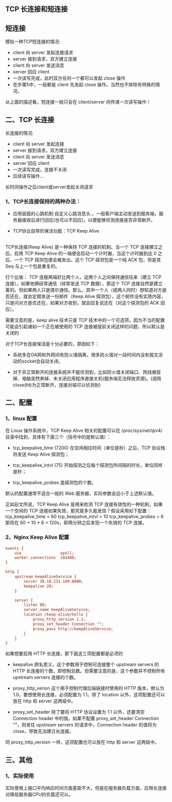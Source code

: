 ## TCP 长连接和短连接
## 短连接
模拟一种TCP短连接的情况:

* client 向 server 发起连接请求
* server 接到请求，双方建立连接
* client 向 server 发送消息
* server 回应 client
* 一次读写完成，此时双方任何一个都可以发起 close 操作
* 在步骤5中，一般都是 client 先发起 close 操作。当然也不排除有特殊的情况。

从上面的描述看，短连接一般只会在 client/server 间传递一次读写操作！
## 二、TCP 长连接
长连接的情况:
* client 向 server 发起连接
* server 接到请求，双方建立连接
* client 向 server 发送消息
* server 回应 client
* 一次读写完成，连接不关闭
* 后续读写操作...

长时间操作之后client或server发起关闭请求

### 1、TCP长连接保持的两种办法：
* 应用层面的心跳机制
    自定义心跳消息头.，一般客户端主动发送到服务端，服务器接收后进行回应(也可以不回应)，以便能够侦测连接是否异常断开。

* TCP协议自带的保活功能：TCP Keep Alive

## 
TCP长连接(Keep Alive) 是一种保持 TCP 连接的机制。当一个 TCP 连接建立之后，启用 TCP Keep Alive 的一端便会启动一个计时器，当这个计时器到达 0 之后，一个 TCP 探测包便会被发出。这个 TCP 探测包是一个纯 ACK 包，但是其 Seq 与上一个包是重复的。

打个比喻：
TCP 连接两端好比两个人，这两个人之间保持通信往来（建立 TCP 连接）。如果他俩经常通信（经常发送 TCP 数据），那这个 TCP 连接自然是建立着的。但如果两人只是偶尔通信。那么，其中一个人（或两人同时）想知道对方是否还在，就会定期发送一份邮件（Keep Alive 探测包），这个邮件没有实质内容，只是问对方是否还在，如果对方收到，就会回复说还在（对这个探测包的 ACK 回应）。

需要注意的是，keep alive 技术只是 TCP 技术中的一个可选项。因为不当的配置可能会引起诸如一个正在被使用的 TCP 连接被提前关闭这样的问题，所以默认是关闭的

对于TCP长连接保活是十分必要的，原因如下：
* 系统多在OA网和外网间有防火墙隔离，很多防火墙对一段时间内没有报文活动的socket会自动关闭。

* 对于非正常断开的连接系统并不能侦测到，比如防火墙关闭端口、网线被拔掉、电脑突然奔掉、未关闭应用程序直接关机(服务端无法释放资源)。(调用close(fd)为正常断开，连接对端可以侦测到)

 
## 二、配置
### 1、linux 配置
在 Linux 操作系统中，TCP Keep Alive 相关的配置可以在 /proc/sys/net/ipv4/ 目录中找到，具体有下面三个（括号中的是默认值）：

* tcp_keepalive_time (7200)
在空闲相应时间（单位是秒）之后，TCP 协议栈将发送 Keep Alive 探测包；

* tcp_keepalive_intvl (75)
开始探测之后每个探测包所间隔的时长，单位同样是秒；

* tcp_keepalive_probes 
是探测包的个数。

默认的配置通常不适合一般的 Web 服务器，实际参数会远小于上述默认值。

正如前文所说，TCP Keep Alive 是用来检测 TCP 连接有效性的一种机制，如果一个空闲的 TCP 连接如果失效，那究竟多久能发现？假设采用如下配置：
tcp_keepalive_time = 60
tcp_keepalive_intvl = 10
tcp_keepalive_probes = 6
那将在 60 + 10 * 6 = 120s，即两分钟之后发现一个失效的 TCP 连接。

### 2、Nginx Keep Alive 配置
```ini
events {
    use                 epoll;
    worker_connections  102400;
}

http {
    upstream keepAliveService {
        server 10.10.131.149:8080;
        keepalive 20;
    }

    server {
        listen 80;
        server_name keepAliveService;
        location /keep-alive/hello {
            proxy_http_version 1.1;
            proxy_set_header Connection "";
            proxy_pass http://keepAliveService;
        }
    }
}
```
如果想要启用 HTTP 长连接，那下面这三项配置都是必须的

* keepalive
顾名思义，这个参数用于控制可连接整个 upstream servers 的 HTTP 长连接的个数，即控制总数。但需要注意的是，这个参数并不控制所有 upstream servers 连接的个数。

* proxy_http_verion
这个用于控制代理后端链接时使用的 HTTP 版本，默认为 1.0。要想使用长连接，必须配置为 1.1。除了 location 以外，这项配置还可以放在 http 和 server 这两级中。

* proxy_set_header
除了要将 HTTP 协议设置为 1.1 以外，还要清空 Connection header 中的值。如果不配置 proxy_set_header Connection ""，则发往 upstream servers 的请求中，Connection header 的值将为 close，导致无法建立长连接。

同 proxy_http_version 一样，这项配置也可以放在 http 和 server 这两级中。
 
## 三、其他
### 1、实际使用
实际使用上接口平均响应时间方面差距不大，但是在服务器负载方面，应用长连接对降低服务器CPU的负载还可以。


 